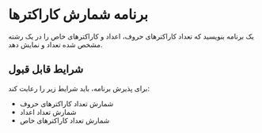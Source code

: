 # برنامه شمارش کاراکترها

یک برنامه بنویسید که تعداد کاراکترهای حروف، اعداد و کاراکترهای خاص را در یک رشته مشخص شده تعداد و نمایش دهد.

## شرایط قابل قبول

برای پذیرش برنامه، باید شرایط زیر را رعایت کند:

- شمارش تعداد کاراکترهای حروف
- شمارش تعداد اعداد
- شمارش تعداد کاراکترهای خاص

##
